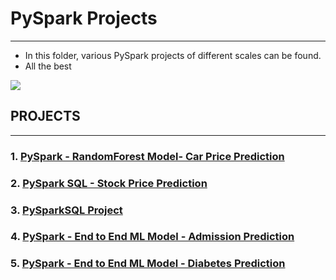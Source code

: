 # **PySpark Projects**
-------------------------------------------------------------------
- In this folder, various PySpark projects of different scales can be found.
- All the best
  

![](https://miro.medium.com/max/600/1*5C4UQznqEiN3D6Xutlgwlg.png)

## PROJECTS
--------------------------------------------------------------

### 1. [PySpark - RandomForest Model- Car Price Prediction](https://github.com/kb1907/PySpark_Projects/blob/main/PySpark_RandomForest_Model/PySpark_with_RF_Car_Price.ipynb)

### 2. [PySpark SQL - Stock Price Prediction](https://github.com/kb1907/PySpark_Projects/blob/main/PySparkSQL_Stock_Price_Prediction/Stock_Prices_using_Spark_SQL.ipynb)

### 3. [PySparkSQL Project](https://github.com/kb1907/PySpark_Projects/blob/main/PySparkSQL_Project/PySparkSQL_Project_Listening.ipynb)

### 4. [PySpark - End to End ML Model - Admission Prediction](https://github.com/kb1907/PySpark_Projects/blob/main/PySpark_Admission_Prediction/PySpark_End_to_End_ML_Project.ipynb)

### 5. [PySpark - End to End ML Model - Diabetes Prediction](https://github.com/kb1907/PySpark_Projects/blob/main/PySpark_Diabetes_Prediction/PySpark_Diabetes_Prediction_End_to_End_ML_Project.ipynb)
